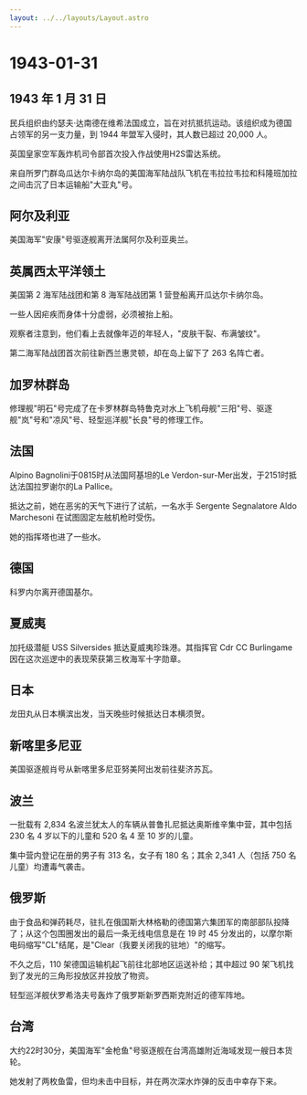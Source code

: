 ```yaml
---
layout: ../../layouts/Layout.astro
---
```


# 1943-01-31

## 1943 年 1 月 31 日

民兵组织由约瑟夫·达南德在维希法国成立，旨在对抗抵抗运动。该组织成为德国占领军的另一支力量，到
1944 年盟军入侵时，其人数已超过 20,000 人。

英国皇家空军轰炸机司令部首次投入作战使用H2S雷达系统。

来自所罗门群岛瓜达尔卡纳尔岛的美国海军陆战队飞机在韦拉拉韦拉和科隆班加拉之间击沉了日本运输船"大亚丸"号。

## 阿尔及利亚

美国海军"安康"号驱逐舰离开法属阿尔及利亚奥兰。

## 英属西太平洋领土

美国第 2 海军陆战团和第 8 海军陆战团第 1 营登船离开瓜达尔卡纳尔岛。

一些人因疟疾而身体十分虚弱，必须被抬上船。

观察者注意到，他们看上去就像年迈的年轻人，"皮肤干裂、布满皱纹"。

第二海军陆战团首次前往新西兰惠灵顿，却在岛上留下了 263 名阵亡者。

## 加罗林群岛

修理舰"明石"号完成了在卡罗林群岛特鲁克对水上飞机母舰"三阳"号、驱逐舰"岚"号和"凉风"号、轻型巡洋舰"长良"号的修理工作。

## 法国

Alpino Bagnolini于0815时从法国阿基坦的Le
Verdon-sur-Mer出发，于2151时抵达法国拉罗谢尔的La Pallice。

抵达之前，她在恶劣的天气下进行了试航，一名水手 Sergente Segnalatore Aldo
Marchesoni 在试图固定左舷机枪时受伤。

她的指挥塔也进了一些水。

## 德国

科罗内尔离开德国基尔。

## 夏威夷

加托级潜艇 USS Silversides 抵达夏威夷珍珠港。其指挥官 Cdr CC Burlingame
因在这次巡逻中的表现荣获第三枚海军十字勋章。

## 日本

龙田丸从日本横滨出发，当天晚些时候抵达日本横须贺。

## 新喀里多尼亚

美国驱逐舰肖号从新喀里多尼亚努美阿出发前往斐济苏瓦。

## 波兰

一批载有 2,834 名波兰犹太人的车辆从普鲁扎尼抵达奥斯维辛集中营，其中包括
230 名 4 岁以下的儿童和 520 名 4 至 10 岁的儿童。

集中营内登记在册的男子有 313 名，女子有 180 名；其余 2,341 人（包括 750
名儿童）均遭毒气袭击。

## 俄罗斯

由于食品和弹药耗尽，驻扎在俄国斯大林格勒的德国第六集团军的南部部队投降了；从这个包围圈发出的最后一条无线电信息是在
19 时 45
分发出的，以摩尔斯电码缩写"CL"结尾，是"Clear（我要关闭我的驻地）"的缩写。

不久之后，110 架德国运输机起飞前往北部地区运送补给；其中超过 90
架飞机找到了发光的三角形投放区并投放了物资。

轻型巡洋舰伏罗希洛夫号轰炸了俄罗斯新罗西斯克附近的德军阵地。

## 台湾

大约22时30分，美国海军"金枪鱼"号驱逐舰在台湾高雄附近海域发现一艘日本货轮。

她发射了两枚鱼雷，但均未击中目标，并在两次深水炸弹的反击中幸存下来。